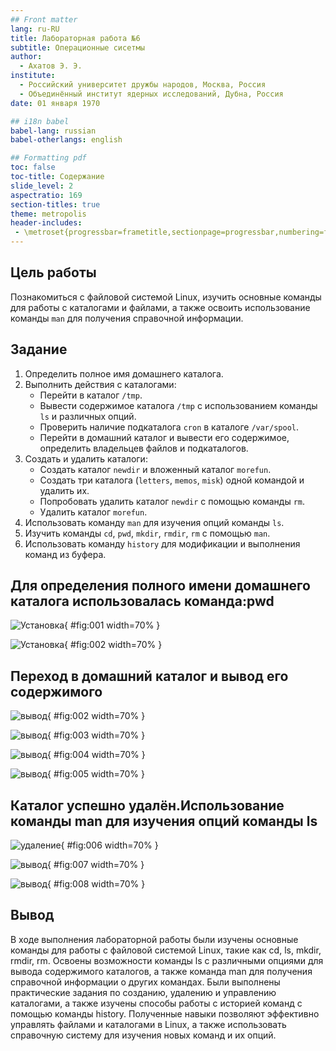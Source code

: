```yaml
---
## Front matter
lang: ru-RU
title: Лабораторная работа №6
subtitle: Операционные сисетмы
author:
  - Ахатов Э. Э.
institute:
  - Российский университет дружбы народов, Москва, Россия
  - Объединённый институт ядерных исследований, Дубна, Россия
date: 01 января 1970

## i18n babel
babel-lang: russian
babel-otherlangs: english

## Formatting pdf
toc: false
toc-title: Содержание
slide_level: 2
aspectratio: 169
section-titles: true
theme: metropolis
header-includes:
 - \metroset{progressbar=frametitle,sectionpage=progressbar,numbering=fraction}
---
```


## Цель работы

Познакомиться с файловой системой Linux, изучить основные команды для работы с каталогами и файлами, а также освоить использование команды `man` для получения справочной информации.

## Задание

1. Определить полное имя домашнего каталога.
2. Выполнить действия с каталогами:
   - Перейти в каталог `/tmp`.
   - Вывести содержимое каталога `/tmp` с использованием команды `ls` и различных опций.
   - Проверить наличие подкаталога `cron` в каталоге `/var/spool`.
   - Перейти в домашний каталог и вывести его содержимое, определить владельцев файлов и подкаталогов.
3. Создать и удалить каталоги:
   - Создать каталог `newdir` и вложенный каталог `morefun`.
   - Создать три каталога (`letters`, `memos`, `misk`) одной командой и удалить их.
   - Попробовать удалить каталог `newdir` с помощью команды `rm`.
   - Удалить каталог `morefun`.
4. Использовать команду `man` для изучения опций команды `ls`.
5. Изучить команды `cd`, `pwd`, `mkdir`, `rmdir`, `rm` с помощью `man`.
6. Использовать команду `history` для модификации и выполнения команд из буфера.

## Для определения полного имени домашнего каталога использовалась команда:pwd 

![Установка](image/1.png){ #fig:001 width=70% }

![Установка](image/2.png){ #fig:002 width=70% }

## Переход в домашний каталог и вывод его содержимого

![вывод](image/2.png){ #fig:002 width=70% }

![вывод](image/3.png){ #fig:003 width=70% }

![вывод](image/4.png){ #fig:004 width=70% }

![вывод](image/5.png){ #fig:005 width=70% }

## Каталог успешно удалён.Использование команды man для изучения опций команды ls

![удаление](image/6.png){ #fig:006 width=70% }

![вывод](image/7.png){ #fig:007 width=70% }

![вывод](image/8.png){ #fig:008 width=70% }

## Вывод 

В ходе выполнения лабораторной работы были изучены основные команды для работы с файловой системой Linux, такие как cd, ls, mkdir, rmdir, rm. Освоены возможности команды ls с различными опциями для вывода содержимого каталогов, а также команда man для получения справочной информации о других командах. Были выполнены практические задания по созданию, удалению и управлению каталогами, а также изучены способы работы с историей команд с помощью команды history. Полученные навыки позволяют эффективно управлять файлами и каталогами в Linux, а также использовать справочную систему для изучения новых команд и их опций.

